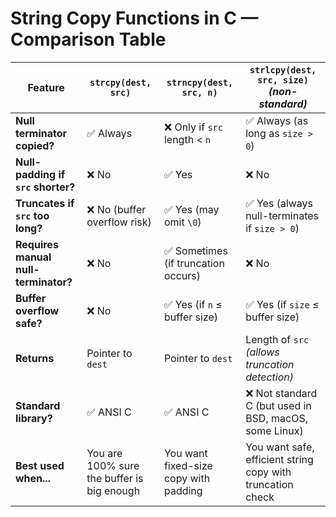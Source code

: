 # String Copy Functions in C — Comparison Table

| Feature                              | `strcpy(dest, src)`                        | `strncpy(dest, src, n)`               | `strlcpy(dest, src, size)` *(non-standard)*                |
| ------------------------------------ | ------------------------------------------ | ------------------------------------- | ---------------------------------------------------------- |
| **Null terminator copied?**          | ✅ Always                                   | ❌ Only if `src` length < `n`          | ✅ Always (as long as `size > 0`)                           |
| **Null-padding if `src` shorter?**   | ❌ No                                       | ✅ Yes                                 | ❌ No                                                       |
| **Truncates if `src` too long?**     | ❌ No (buffer overflow risk)                | ✅ Yes (may omit `\0`)                 | ✅ Yes (always null-terminates if `size > 0`)               |
| **Requires manual null-terminator?** | ❌ No                                       | ✅ Sometimes (if truncation occurs)    | ❌ No                                                       |
| **Buffer overflow safe?**            | ❌ No                                       | ✅ Yes (if `n` ≤ buffer size)          | ✅ Yes (if `size` ≤ buffer size)                            |
| **Returns**                          | Pointer to `dest`                          | Pointer to `dest`                     | Length of `src` *(allows truncation detection)*            |
| **Standard library?**                | ✅ ANSI C                                   | ✅ ANSI C                              | ❌ Not standard C (but used in BSD, macOS, some Linux)      |
| **Best used when...**                | You are 100% sure the buffer is big enough | You want fixed-size copy with padding | You want safe, efficient string copy with truncation check |
